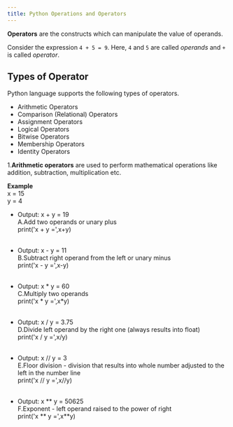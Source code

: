 ```yaml
---
title: Python Operations and Operators
---
```

**Operators** are the constructs which can manipulate the value of operands.

Consider the expression `4 + 5 = 9`. Here, `4` and `5` are called _operands_ and `+` is called _operator_.

## Types of Operator

Python language supports the following types of operators.

*   Arithmetic Operators
*   Comparison (Relational) Operators
*   Assignment Operators
*   Logical Operators
*   Bitwise Operators
*   Membership Operators
*   Identity Operators

1.<b>Arithmetic operators</b> are used to perform mathematical operations like addition, subtraction, multiplication etc.

<b>Example</b><br>
x = 15<br>
y = 4<br>

* Output: x + y = 19 <br>
A.Add two operands or unary plus<br>
print('x + y =',x+y)<br><br>

* Output: x - y = 11<br>
B.Subtract right operand from the left or unary minus<br>
print('x - y =',x-y)<br><br>

* Output: x * y = 60<br>
C.Multiply two operands<br>
print('x * y =',x*y)<br><br>

* Output: x / y = 3.75<br>
D.Divide left operand by the right one (always results into float)<br>
print('x / y =',x/y)<br><br>

* Output: x // y = 3<br>
E.Floor division - division that results into whole number adjusted to the left in the number line<br>
print('x // y =',x//y)<br><br>

* Output: x ** y = 50625<br>
F.Exponent - left operand raised to the power of right<br>
print('x ** y =',x**y)
